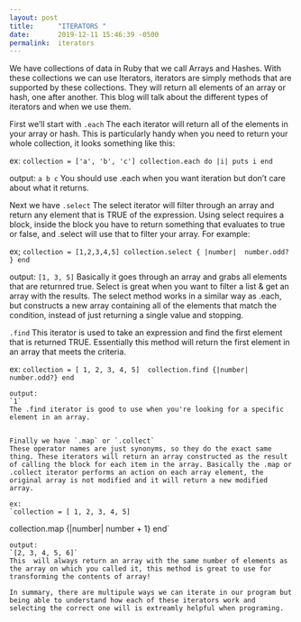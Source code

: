 ```yaml
---
layout: post
title:      "ITERATORS "
date:       2019-12-11 15:46:39 -0500
permalink:  iterators
---
```



We have collections of data in Ruby that we call Arrays and Hashes. With these collections we can use Iterators, iterators are simply methods that are supported by these collections. They will return all elements of an array or hash, one after another. This blog will talk about the different types of iterators and when we use them. 

First we’ll start with `.each`
The each iterator will return all of the elements in your array or hash. This is particularly handy when you need to return your whole collection, it looks something like this:

ex:
`collection = ['a', 'b', 'c']
collection.each do |i|
   puts i
end`

output: 
`a
 b
 c`
 You should use .each when you want iteration but don’t care about what it returns.
 
 Next we have `.select` 
 The select iterator will filter through an array and return any element that is TRUE of the expression. Using select requires a block, inside the block you have to return something that evaluates to true or false, and .select will use that to filter your array. For example: 
 
 ex;
 `collection = [1,2,3,4,5]
  collection.select { |number|  number.odd? }
	end`
	
  output:
 `[1, 3, 5]`
 Basically it goes through an array and grabs all elements that are returnred true. Select is great when you want to filter a list & get an array with the results. The select method works in a similar way as .each, but constructs a new array containing all of the elements that match the condition, instead of just returning a single value and stopping.

`.find`
This iterator is used to take an expression and find the first element that is returned TRUE. Essentially this method will return the first element in an array that meets the criteria.

ex:
`collection = [ 1, 2, 3, 4, 5] 
  collection.find {|number| number.odd?}
	end`
	
	output:
	`1` 
	The .find iterator is good to use when you're looking for a specific element in an array.
	
	
	Finally we have `.map` or `.collect`
	These operator names are just synonyms, so they do the exact same thing. These iterators will return an array constructed as the result of calling the block for each item in the array. Basically the .map or .collect iterator performs an action on each array element, the original array is not modified and it will return a new modified array.
	
	ex:
	`collection = [ 1, 2, 3, 4, 5] 
  collection.map {|number| number + 1}
	end`
	
	output:
	`[2, 3, 4, 5, 6]`
	This  will always return an array with the same number of elements as the array on which you called it, this method is great to use for transforming the contents of array!
	
	In summary, there are multipule ways we can iterate in our program but being able to understand how each of these iterators work and selecting the correct one will is extreamly helpful when programing. 
	










